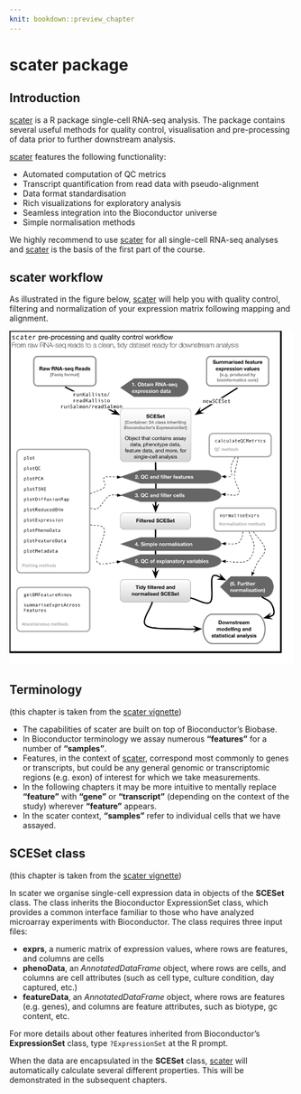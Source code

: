 ```yaml
---
knit: bookdown::preview_chapter
---
```


# scater package

## Introduction

[scater](http://bioconductor.org/packages/scater/) is a R package single-cell RNA-seq analysis. The package contains several useful methods for quality control, visualisation and pre-processing of data prior to further downstream analysis.

[scater](http://bioconductor.org/packages/scater/) features the following functionality:

* Automated computation of QC metrics
* Transcript quantification from read data with pseudo-alignment
* Data format standardisation
* Rich visualizations for exploratory analysis
* Seamless integration into the Bioconductor universe
* Simple normalisation methods

We highly recommend to use [scater](http://bioconductor.org/packages/scater/) for all single-cell RNA-seq analyses and [scater](http://bioconductor.org/packages/scater/) is the basis of the first part of the course.

## scater workflow

As illustrated in the figure below, [scater](http://bioconductor.org/packages/scater/) will help you with quality control, filtering and normalization of your expression matrix following mapping and alignment.

![](figures/scater_qc_workflow.png)

## Terminology

(this chapter is taken from the [scater vignette](http://bioconductor.org/packages/release/bioc/vignettes/scater/inst/doc/vignette.html))

* The capabilities of scater are built on top of Bioconductor’s Biobase.
* In Bioconductor terminology we assay numerous __“features”__ for a number of __“samples”__.
* Features, in the context of [scater](http://bioconductor.org/packages/scater/), correspond most commonly to genes or transcripts, but could be any general genomic or transcriptomic regions (e.g. exon) of interest for which we take measurements.
* In the following chapters it may be more intuitive to mentally replace __“feature”__ with __“gene”__ or __“transcript”__ (depending on the context of the study) wherever __“feature”__ appears.
* In the scater context, __“samples”__ refer to individual cells that we have assayed.

## SCESet class

(this chapter is taken from the [scater vignette](http://bioconductor.org/packages/release/bioc/vignettes/scater/inst/doc/vignette.html))

In scater we organise single-cell expression data in objects of the __SCESet__ class. The class inherits the Bioconductor ExpressionSet class, which provides a common interface familiar to those who have analyzed microarray experiments with Bioconductor. The class requires three input files:

* __exprs__, a numeric matrix of expression values, where rows are features, and columns are cells
* __phenoData__, an _AnnotatedDataFrame_ object, where rows are cells, and columns are cell attributes (such as cell type, culture condition, day captured, etc.)
* __featureData__, an _AnnotatedDataFrame_ object, where rows are features (e.g. genes), and columns are feature attributes, such as biotype, gc content, etc.

For more details about other features inherited from Bioconductor’s __ExpressionSet__ class, type `?ExpressionSet` at the R prompt.

When the data are encapsulated in the __SCESet__ class, [scater](http://bioconductor.org/packages/scater/) will automatically calculate several different properties. This will be demonstrated in the subsequent chapters.
